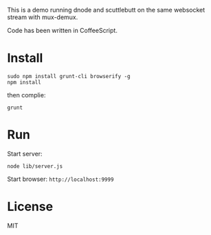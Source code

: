 This is a demo running dnode and scuttlebutt on the same websocket stream with mux-demux.

Code has been written in CoffeeScript.

# Install #

```
sudo npm install grunt-cli browserify -g
npm install
```

then complie:

```
grunt
```

# Run #

Start server:

```
node lib/server.js
```

Start browser: `http://localhost:9999`

# License #

MIT
